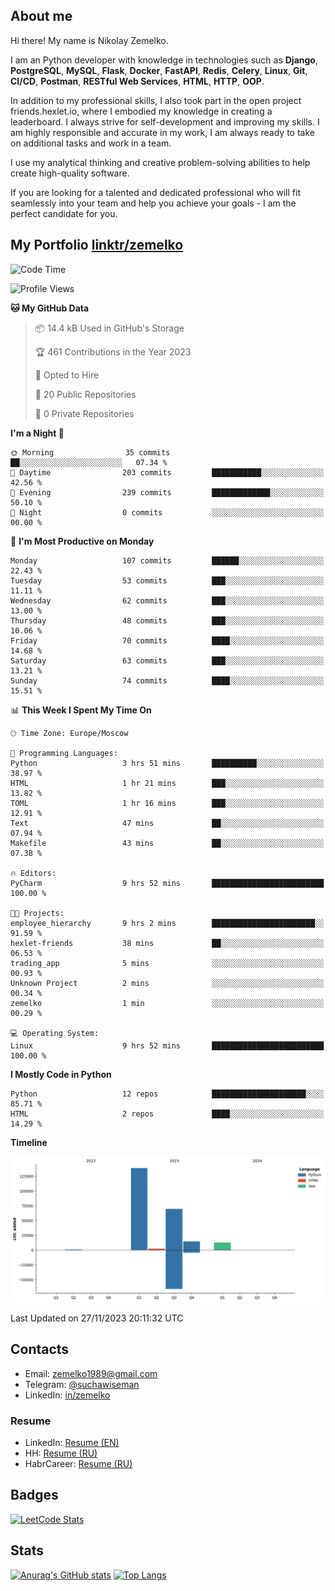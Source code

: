 ## About me
Hi there! My name is Nikolay Zemelko. 

I am an Python developer with knowledge in technologies such as **Django**, **PostgreSQL**, **MySQL**, **Flask**, **Docker**, **FastAPI**, **Redis**, **Celery**, **Linux**, **Git**, **CI/CD**, **Postman**, **RESTful Web Services**, **HTML**, **HTTP**, **OOP**.

In addition to my professional skills, I also took part in the open project friends.hexlet.io, where I embodied my knowledge in creating a leaderboard.
I always strive for self-development and improving my skills. I am highly responsible and accurate in my work, I am always ready to take on additional tasks and work in a team.

I use my analytical thinking and creative problem-solving abilities to help create high-quality software.

If you are looking for a talented and dedicated professional who will fit seamlessly into your team and help you achieve your goals - I am the perfect candidate for you.

## My Portfolio [linktr/zemelko](https://linktr.ee/zemelko)


<!--START_SECTION:waka-->
![Code Time](http://img.shields.io/badge/Code%20Time-12%20hrs%202%20mins-blue)

![Profile Views](http://img.shields.io/badge/Profile%20Views-76-blue)

**🐱 My GitHub Data** 

> 📦 14.4 kB Used in GitHub's Storage 
 > 
> 🏆 461 Contributions in the Year 2023
 > 
> 💼 Opted to Hire
 > 
> 📜 20 Public Repositories 
 > 
> 🔑 0 Private Repositories 
 > 
**I'm a Night 🦉** 

```text
🌞 Morning                35 commits          ██░░░░░░░░░░░░░░░░░░░░░░░   07.34 % 
🌆 Daytime                203 commits         ███████████░░░░░░░░░░░░░░   42.56 % 
🌃 Evening                239 commits         █████████████░░░░░░░░░░░░   50.10 % 
🌙 Night                  0 commits           ░░░░░░░░░░░░░░░░░░░░░░░░░   00.00 % 
```
📅 **I'm Most Productive on Monday** 

```text
Monday                   107 commits         ██████░░░░░░░░░░░░░░░░░░░   22.43 % 
Tuesday                  53 commits          ███░░░░░░░░░░░░░░░░░░░░░░   11.11 % 
Wednesday                62 commits          ███░░░░░░░░░░░░░░░░░░░░░░   13.00 % 
Thursday                 48 commits          ███░░░░░░░░░░░░░░░░░░░░░░   10.06 % 
Friday                   70 commits          ████░░░░░░░░░░░░░░░░░░░░░   14.68 % 
Saturday                 63 commits          ███░░░░░░░░░░░░░░░░░░░░░░   13.21 % 
Sunday                   74 commits          ████░░░░░░░░░░░░░░░░░░░░░   15.51 % 
```


📊 **This Week I Spent My Time On** 

```text
🕑︎ Time Zone: Europe/Moscow

💬 Programming Languages: 
Python                   3 hrs 51 mins       ██████████░░░░░░░░░░░░░░░   38.97 % 
HTML                     1 hr 21 mins        ███░░░░░░░░░░░░░░░░░░░░░░   13.82 % 
TOML                     1 hr 16 mins        ███░░░░░░░░░░░░░░░░░░░░░░   12.91 % 
Text                     47 mins             ██░░░░░░░░░░░░░░░░░░░░░░░   07.94 % 
Makefile                 43 mins             ██░░░░░░░░░░░░░░░░░░░░░░░   07.38 % 

🔥 Editors: 
PyCharm                  9 hrs 52 mins       █████████████████████████   100.00 % 

🐱‍💻 Projects: 
employee_hierarchy       9 hrs 2 mins        ███████████████████████░░   91.59 % 
hexlet-friends           38 mins             ██░░░░░░░░░░░░░░░░░░░░░░░   06.53 % 
trading_app              5 mins              ░░░░░░░░░░░░░░░░░░░░░░░░░   00.93 % 
Unknown Project          2 mins              ░░░░░░░░░░░░░░░░░░░░░░░░░   00.34 % 
zemelko                  1 min               ░░░░░░░░░░░░░░░░░░░░░░░░░   00.29 % 

💻 Operating System: 
Linux                    9 hrs 52 mins       █████████████████████████   100.00 % 
```

**I Mostly Code in Python** 

```text
Python                   12 repos            █████████████████████░░░░   85.71 % 
HTML                     2 repos             ████░░░░░░░░░░░░░░░░░░░░░   14.29 % 
```



**Timeline**

![Lines of Code chart](https://raw.githubusercontent.com/zemelko/zemelko/main/assets/bar_graph.png)


 Last Updated on 27/11/2023 20:11:32 UTC
<!--END_SECTION:waka-->

## Contacts

* Email: [zemelko1989@gmail.com](mailto:zemelko1989@gmail.com)
* Telegram: [@suchawiseman](https://t.me/suchawiseman)
* LinkedIn: [in/zemelko](https://www.linkedin.com/in/zemelko)

### Resume

* LinkedIn: [Resume (EN)](https://www.linkedin.com/in/zemelko)
* HH: [Resume (RU)](https://hh.ru/resume/4a4435a9ff09e87f6c0039ed1f4e475572454c)
* HabrCareer: [Resume (RU)](https://career.habr.com/zemelko1)

## Badges

[![LeetCode Stats](https://leetcode.card.workers.dev/zemelko?font=source_code_pro&extension=null)](https://leetcode.com/zemelko/)

## Stats
[![Anurag's GitHub stats](https://github-readme-stats.vercel.app/api?username=zemelko)](https://github.com/zemelko/github-readme-stats)
[![Top Langs](https://github-readme-stats.vercel.app/api/top-langs/?username=zemelko&layout=compact&langs_count=10)](https://github.com/zemelko/github-readme-stats)
